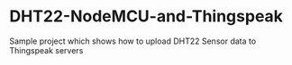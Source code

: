 # DHT22-NodeMCU-and-Thingspeak
Sample project which shows how to upload DHT22 Sensor data to Thingspeak servers
